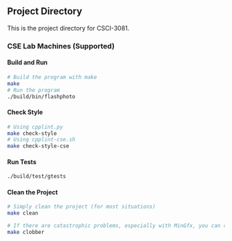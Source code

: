 ## Project Directory

This is the project directory for CSCI-3081.

### CSE Lab Machines (Supported)

#### Build and Run

```bash
# Build the program with make
make
# Run the program
./build/bin/flashphoto
```
 
#### Check Style

```bash
# Using cpplint.py
make check-style
# Using cpplint-cse.sh
make check-style-cse
```

#### Run Tests

```bash
./build/test/gtests
```

#### Clean the Project

```bash
# Simply clean the project (for most situations)
make clean

# If there are catastrophic problems, especially with MinGfx, you can clobber everything
make clobber
```
